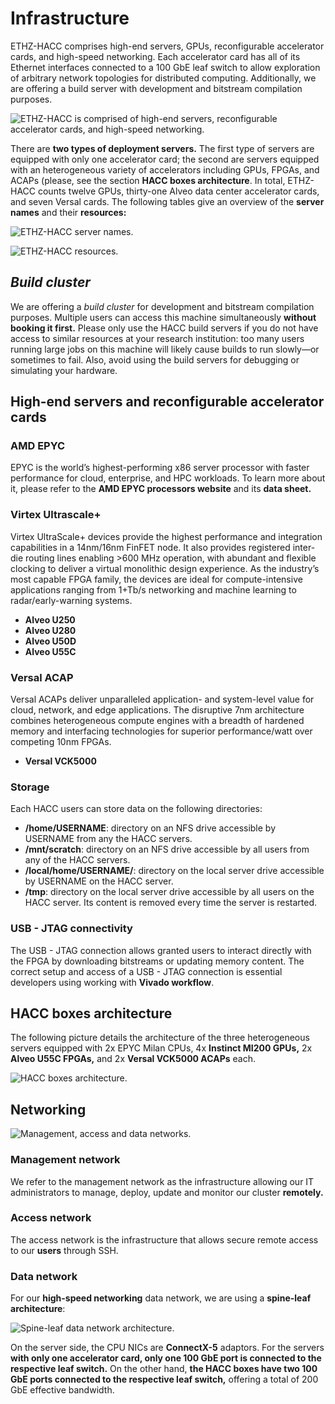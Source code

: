 # Infrastructure
ETHZ-HACC comprises high-end servers, GPUs, reconfigurable accelerator cards, and high-speed networking. Each accelerator card has all of its Ethernet interfaces connected to a 100 GbE leaf switch to allow exploration of arbitrary network topologies for distributed computing. Additionally, we are offering a build server with development and bitstream compilation purposes.

![ETHZ-HACC is comprised of high-​end servers, reconfigurable accelerator cards, and high-​speed networking.](./infrastructure.png "ETHZ-HACC is comprised of high-​end servers, reconfigurable accelerator cards, and high-​speed networking.")

There are **two types of deployment servers.** The first type of servers are equipped with only one accelerator card; the second are servers equipped with an heterogeneous variety of accelerators including GPUs, FPGAs, and ACAPs (please, see the section **HACC boxes architecture**. In total, ETHZ-HACC counts twelve GPUs, thirty-one Alveo data center accelerator cards, and seven Versal cards. The following tables give an overview of the **server names** and their **resources:**

![ETHZ-HACC server names.](./server-names.png "ETHZ-HACC server names.")

![ETHZ-HACC resources.](./resources.png "ETHZ-HACC resources.")

## *Build cluster*
We are offering a *build cluster* for development and bitstream compilation purposes. Multiple users can access this machine simultaneously **without booking it first.** Please only use the HACC build servers if you do not have access to similar resources at your research institution: too many users running large jobs on this machine will likely cause builds to run slowly—or sometimes to fail. Also, avoid using the build servers for debugging or simulating your hardware.

## High-end servers and reconfigurable accelerator cards
### AMD EPYC
EPYC is the world’s highest-performing x86 server processor with faster performance for cloud, enterprise, and HPC workloads. To learn more about it, please refer to the **AMD EPYC processors website** and its **data sheet.**

### Virtex Ultrascale+
Virtex UltraScale+ devices provide the highest performance and integration capabilities in a 14nm/16nm FinFET node. It also provides registered inter-die routing lines enabling >600 MHz operation, with abundant and flexible clocking to deliver a virtual monolithic design experience. As the industry’s most capable FPGA family, the devices are ideal for compute-intensive applications ranging from 1+Tb/s networking and machine learning to radar/early-warning systems.

* **Alveo U250**
* **Alveo U280**
* **Alveo U50D**
* **Alveo U55C**

### Versal ACAP
Versal ACAPs deliver unparalleled application- and system-level value for cloud, network, and edge applications​. The disruptive 7nm architecture combines heterogeneous compute engines with a breadth of hardened memory and interfacing technologies for superior performance/watt over competing 10nm FPGAs.

* **Versal VCK5000**

### Storage
Each HACC users can store data on the following directories:

* **/home/USERNAME**: directory on an NFS drive accessible by USERNAME from any the HACC servers.
* **/mnt/scratch**: directory on an NFS drive accessible by all users from any of the HACC servers.
* **/local/home/USERNAME/**: directory on the local server drive accessible by USERNAME on the HACC server.
* **/tmp**: directory on the local server drive accessible by all users on the HACC server. Its content is removed every time the server is restarted.   

### USB - JTAG connectivity
The USB - JTAG connection allows granted users to interact directly with the FPGA by downloading bitstreams or updating memory content. The correct setup and access of a USB - JTAG connection is essential developers using working with **Vivado workflow**.

## HACC boxes architecture
The following picture details the architecture of the three heterogeneous servers equipped with 2x EPYC Milan CPUs, 4x **Instinct MI200 GPUs,** 2x **Alveo U55C FPGAs,** and 2x **Versal VCK5000 ACAPs** each.

![HACC boxes architecture.](./hacc-boxes.png "HACC boxes architecture.")

## Networking

![Management, access and data networks.](./networking.png "Management, access and data networks.")

### Management network
We refer to the management network as the infrastructure allowing our IT administrators to manage, deploy, update and monitor our cluster **remotely.**

### Access network
The access network is the infrastructure that allows secure remote access to our **users** through SSH.

### Data network
For our **high-speed networking** data network, we are using a **spine-leaf architecture**:

![Spine-leaf data network architecture.](./spine-leaf.png "Spine-leaf data network architecture.")

On the server side, the CPU NICs are **ConnectX-5** adaptors. For the servers **with only one accelerator card, only one 100 GbE port is connected to the respective leaf switch.** On the other hand, **the HACC boxes have two 100 GbE ports connected to the respective leaf switch,** offering a total of 200 GbE effective bandwidth.
